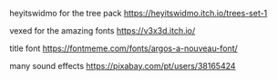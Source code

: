 heyitswidmo for the tree pack
https://heyitswidmo.itch.io/trees-set-1

vexed for the amazing fonts
https://v3x3d.itch.io/

title font
https://fontmeme.com/fonts/argos-a-nouveau-font/

many sound effects
https://pixabay.com/pt/users/38165424
